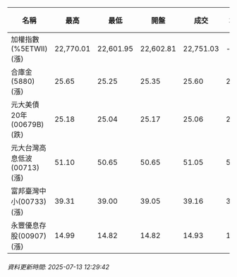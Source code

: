 | 名稱 | 最高 | 最低 | 開盤 | 成交 | 均價 | 成交金額(億) | 昨收 | 漲跌幅 | 漲跌 | 總量 | 昨量 | 振幅 |
| -------- | -------- | -------- | -------- |-------- | -------- | -------- |-------- |-------- |-------- | -------- | -------- |-------- |
|加權指數(%5ETWII) (漲)|22,770.01|22,601.95|22,602.81|22,751.03|-|3,282.18|22,693.25|0.25%|57.78|6,967,108|0|0.74%|
|合庫金(5880) (漲)|25.65|25.25|25.35|25.60|25.54|4.02|25.30|1.19%|0.30|15,740|7,883|1.58%|
|元大美債20年(00679B) (跌)|25.18|25.04|25.17|25.06|25.09|5.90|25.10|0.16%|0.04|23,508|32,060|0.56%|
|元大台灣高息低波(00713) (漲)|51.10|50.65|50.65|51.05|50.93|3.04|50.65|0.79%|0.40|5,968|6,774|0.89%|
|富邦臺灣中小(00733) (漲)|39.31|39.00|39.05|39.16|39.17|0.242|39.02|0.36%|0.14|617|661|0.79%|
|永豐優息存股(00907) (漲)|14.99|14.82|14.82|14.93|14.93|0.137|14.82|0.74%|0.11|917|1,211|1.15%|
###### 資料更新時間: 2025-07-13 12:29:42